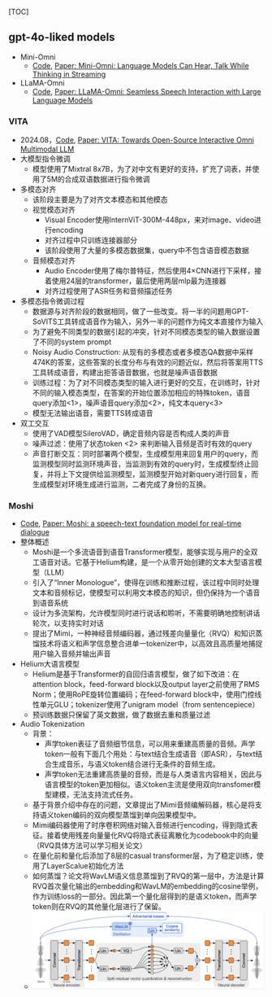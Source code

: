 [TOC]



## gpt-4o-liked models

- Mini-Omni
  - [Code](https://github.com/gpt-omni/mini-omni), [Paper: Mini-Omni: Language Models Can Hear, Talk While Thinking in Streaming](https://arxiv.org/pdf/2408.16725)
- LLaMA-Omni
  - [Code](https://github.com/ictnlp/LLaMA-Omni), [Paper: LLaMA-Omni: Seamless Speech Interaction with Large Language Models](https://arxiv.org/pdf/2409.06666)

### VITA

- 2024.08，[Code](https://github.com/VITA-MLLM/VITA), [Paper: VITA: Towards Open-Source Interactive Omni Multimodal LLM](https://arxiv.org/pdf/2408.05211)
- 大模型指令微调
  - 模型使用了Mixtral 8x7B，为了对中文有更好的支持，扩充了词表，并使用了5M的合成双语数据进行指令微调
- 多模态对齐
  - 该阶段主要是为了对齐文本模态和其他模态
  - 视觉模态对齐
    - Visual Encoder使用InternViT-300M-448px，来对image、video进行encoding
    - 对齐过程中只训练连接器部分
    - 该阶段使用了大量的多模态数据集，query中不包含语音模态数据
  - 音频模态对齐
    - Audio Encoder使用了梅尔普特征，然后使用4×CNN进行下采样，接着使用24层的transformer，最后使用两层mlp最为连接器
    - 对齐过程使用了ASR任务和音频描述任务
- 多模态指令微调过程
  - 数据源与对齐阶段的数据相同，做了一些改变。将一半的问题用GPT-SoVITS工具转成语音作为输入，另外一半的问题作为纯文本直接作为输入
  - 为了避免不同类型的数据引起的冲突，针对不同模态类型的输入数据设置了不同的system prompt
  - Noisy Audio Construction: 从现有的多模态或者多模态QA数据中采样474K的答案，这些答案的长度分布与有效的问题近似，然后将答案用TTS工具转成语音，构建出拒答语音数据，也就是噪声语音数据
  - 训练过程：为了对不同模态类型的输入进行更好的交互，在训练时，针对不同的输入模态类型，在答案的开始位置添加相应的特殊token，语音query添加<1>，噪声语音query添加<2>，纯文本query<3>
  - 模型无法输出语音，需要TTS转成语音
- 双工交互
  - 使用了VAD模型SileroVAD，确定音频内容是否构成人类的声音
  - 噪声过滤：使用了状态token <2> 来判断输入音频是否时有效的query
  - 声音打断交互：同时部署两个模型，生成模型用来回复用户的query，而监测模型同时监测环境声音，当监测到有效的query时，生成模型终止回复，并将上下文提供给监测模型，监测模型开始对新query进行回复，而生成模型对环境生成进行监测，二者完成了身份的互换。

### Moshi

- [Code](https://github.com/kyutai-labs/moshi), [Paper: Moshi: a speech-text foundation model for real-time dialogue](https://kyutai.org/Moshi.pdf)
- 整体概述
  - Moshi是一个多流语音到语音Transformer模型，能够实现与用户的全双工语音对话。它基于Helium构建，是一个从零开始创建的文本大型语言模型（LLM）
  - 引入了“Inner Monologue”，使得在训练和推断过程，该过程中同时处理文本和音频标记，使模型可以利用文本模态的知识，但仍保持为一个语音到语音系统
  - 设计为多流架构，允许模型同时进行说话和聆听，不需要明确地控制讲话轮次，以支持实时对话
  - 提出了Mimi，一种神经音频编码器，通过残差向量量化（RVQ）和知识蒸馏技术将语义和声学信息整合进单一tokenizer中，以高效且高质量地捕捉用户输入音频并输出声音
- Helium大语言模型
  - Helium是基于Transformer的自回归语言模型，做了如下改进：在attention block，feed-forward block以及output layer之前使用了RMS Norm；使用RoPE旋转位置编码；在feed-forward block中，使用门控线性单元GLU；tokenizer使用了unigram model（from sentencepiece）
  - 预训练数据只保留了英文数据，做了数据去重和质量过滤
- Audio Tokenization
  - 背景：
    - 声学token表征了音频细节信息，可以用来重建高质量的音频。声学token一般有下面几个用处：与text结合生成语音（即ASR），与text结合生成音乐，与语义token结合进行无条件的音频生成。
    - 声学token无法重建高质量的音频，而是与人类语言内容相关，因此与语言模型的token更加相似。语义token主流是使用双向transfomer模型建模，无法支持流式任务。
  - 基于背景介绍中存在的问题，文章提出了Mimi音频编解码器，核心是将支持语义token编码的双向模型蒸馏到单向因果模型中。
  - Mimi编码器使用了时序卷积网络对输入音频进行encoding，得到隐式表征。接着使用残差向量量化RVQ将隐式表征离散化为codebook中的向量（RVQ具体方法可以学习相关论文）
  - 在量化前和量化后添加了8层的casual transformer层，为了稳定训练，使用了LayerScalue初始化方法
  - 如何蒸馏？论文将WavLM语义信息蒸馏到了RVQ的第一层中，方法是计算RVQ首次量化输出的embedding和WavLM的embedding的cosine举例，作为训练loss的一部分。因此第一个量化层得到的是语义token，而声学token则在RVQ的其他量化层进行了保留。
  - ![image-20240928174746137](../assets/Mini.png)























